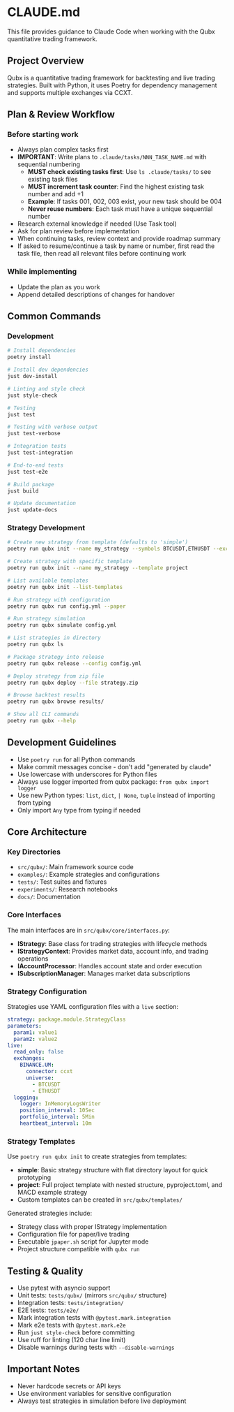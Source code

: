 # CLAUDE.md

This file provides guidance to Claude Code when working with the Qubx quantitative trading framework.

## Project Overview

Qubx is a quantitative trading framework for backtesting and live trading strategies. Built with Python, it uses Poetry for dependency management and supports multiple exchanges via CCXT.

## Plan & Review Workflow

### Before starting work

- Always plan complex tasks first
- **IMPORTANT**: Write plans to `.claude/tasks/NNN_TASK_NAME.md` with sequential numbering
  - **MUST check existing tasks first**: Use `ls .claude/tasks/` to see existing task files
  - **MUST increment task counter**: Find the highest existing task number and add +1
  - **Example**: If tasks 001, 002, 003 exist, your new task should be 004
  - **Never reuse numbers**: Each task must have a unique sequential number
- Research external knowledge if needed (Use Task tool)
- Ask for plan review before implementation
- When continuing tasks, review context and provide roadmap summary
- If asked to resume/continue a task by name or number, first read the task file, then read all relevant files before continuing work

### While implementing

- Update the plan as you work
- Append detailed descriptions of changes for handover

## Common Commands

### Development

```bash
# Install dependencies
poetry install

# Install dev dependencies
just dev-install

# Linting and style check
just style-check

# Testing
just test

# Testing with verbose output
just test-verbose

# Integration tests
just test-integration

# End-to-end tests
just test-e2e

# Build package
just build

# Update documentation
just update-docs
```

### Strategy Development

```bash
# Create new strategy from template (defaults to 'simple')
poetry run qubx init --name my_strategy --symbols BTCUSDT,ETHUSDT --exchange BINANCE.UM

# Create strategy with specific template
poetry run qubx init --name my_strategy --template project

# List available templates
poetry run qubx init --list-templates

# Run strategy with configuration
poetry run qubx run config.yml --paper

# Run strategy simulation
poetry run qubx simulate config.yml

# List strategies in directory
poetry run qubx ls

# Package strategy into release
poetry run qubx release --config config.yml

# Deploy strategy from zip file
poetry run qubx deploy --file strategy.zip

# Browse backtest results
poetry run qubx browse results/

# Show all CLI commands
poetry run qubx --help
```

## Development Guidelines

- Use `poetry run` for all Python commands
- Make commit messages concise - don't add "generated by claude"
- Use lowercase with underscores for Python files
- Always use logger imported from qubx package: `from qubx import logger`
- Use new Python types: `list`, `dict`, `| None`, `tuple` instead of importing from typing
- Only import `Any` type from typing if needed

## Core Architecture

### Key Directories

- `src/qubx/`: Main framework source code
- `examples/`: Example strategies and configurations
- `tests/`: Test suites and fixtures
- `experiments/`: Research notebooks
- `docs/`: Documentation

### Core Interfaces

The main interfaces are in `src/qubx/core/interfaces.py`:

- **IStrategy**: Base class for trading strategies with lifecycle methods
- **IStrategyContext**: Provides market data, account info, and trading operations
- **IAccountProcessor**: Handles account state and order execution
- **ISubscriptionManager**: Manages market data subscriptions

### Strategy Configuration

Strategies use YAML configuration files with a `live` section:

```yaml
strategy: package.module.StrategyClass
parameters:
  param1: value1
  param2: value2
live:
  read_only: false
  exchanges:
    BINANCE.UM:
      connector: ccxt
      universe:
        - BTCUSDT
        - ETHUSDT
  logging:
    logger: InMemoryLogsWriter
    position_interval: 10Sec
    portfolio_interval: 5Min
    heartbeat_interval: 10m
```

### Strategy Templates

Use `poetry run qubx init` to create strategies from templates:

- **simple**: Basic strategy structure with flat directory layout for quick prototyping
- **project**: Full project template with nested structure, pyproject.toml, and MACD example strategy
- Custom templates can be created in `src/qubx/templates/`

Generated strategies include:

- Strategy class with proper IStrategy implementation
- Configuration file for paper/live trading
- Executable `jpaper.sh` script for Jupyter mode
- Project structure compatible with `qubx run`

## Testing & Quality

- Use pytest with asyncio support
- Unit tests: `tests/qubx/` (mirrors `src/qubx/` structure)
- Integration tests: `tests/integration/`
- E2E tests: `tests/e2e/`
- Mark integration tests with `@pytest.mark.integration`
- Mark e2e tests with `@pytest.mark.e2e`
- Run `just style-check` before committing
- Use ruff for linting (120 char line limit)
- Disable warnings during tests with `--disable-warnings`

## Important Notes

- Never hardcode secrets or API keys
- Use environment variables for sensitive configuration
- Always test strategies in simulation before live deployment
